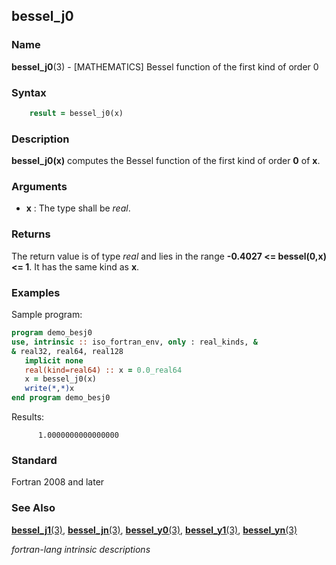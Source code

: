 ## bessel_j0

### **Name**

**bessel_j0**(3) - \[MATHEMATICS\] Bessel function of the first kind of order 0

### **Syntax**

```fortran
    result = bessel_j0(x)
```

### **Description**

**bessel_j0(x)** computes the Bessel function of the first kind
of order **0** of **x**.

### **Arguments**

- **x**
  : The type shall be _real_.

### **Returns**

The return value is of type _real_ and lies in the range
**-0.4027 \<= bessel(0,x) \<= 1**. It has the same kind as **x**.

### **Examples**

Sample program:

```fortran
program demo_besj0
use, intrinsic :: iso_fortran_env, only : real_kinds, &
& real32, real64, real128
   implicit none
   real(kind=real64) :: x = 0.0_real64
   x = bessel_j0(x)
   write(*,*)x
end program demo_besj0
```

Results:

```text
      1.0000000000000000
```

### **Standard**

Fortran 2008 and later

### **See Also**

[**bessel_j1**(3)](#bessel_j1),
[**bessel_jn**(3)](#bessel_jn),
[**bessel_y0**(3)](#bessel_y0),
[**bessel_y1**(3)](#bessel_y1),
[**bessel_yn**(3)](#bessel_yn)

 _fortran-lang intrinsic descriptions_

